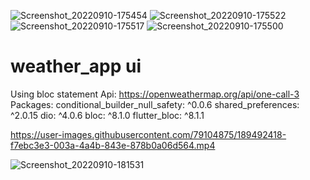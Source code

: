 ![Screenshot_20220910-175454](https://user-images.githubusercontent.com/79104875/189491585-360018bb-b614-40e1-a5af-b3e0811ace15.jpg)
![Screenshot_20220910-175522](https://user-images.githubusercontent.com/79104875/189491644-b7ef2867-a588-4980-897b-8ed58482cce6.jpg)
![Screenshot_20220910-175517](https://user-images.githubusercontent.com/79104875/189491645-84e5e4f6-48d0-46eb-b1aa-e30d095533a1.jpg)
![Screenshot_20220910-175500](https://user-images.githubusercontent.com/79104875/189491646-94694426-3ad6-4d59-94c5-725fdff80e78.jpg)
# weather_app ui 
Using bloc statement
Api: 
https://openweathermap.org/api/one-call-3
Packages:
conditional_builder_null_safety: ^0.0.6
shared_preferences: ^2.0.15
dio: ^4.0.6
bloc: ^8.1.0
flutter_bloc: ^8.1.1



https://user-images.githubusercontent.com/79104875/189492418-f7ebc3e3-003a-4a4b-843e-878b0a06d564.mp4

![Screenshot_20220910-181531](https://user-images.githubusercontent.com/79104875/189492447-940e8e2c-5a98-4c49-a43d-de53f33745ec.jpg)
